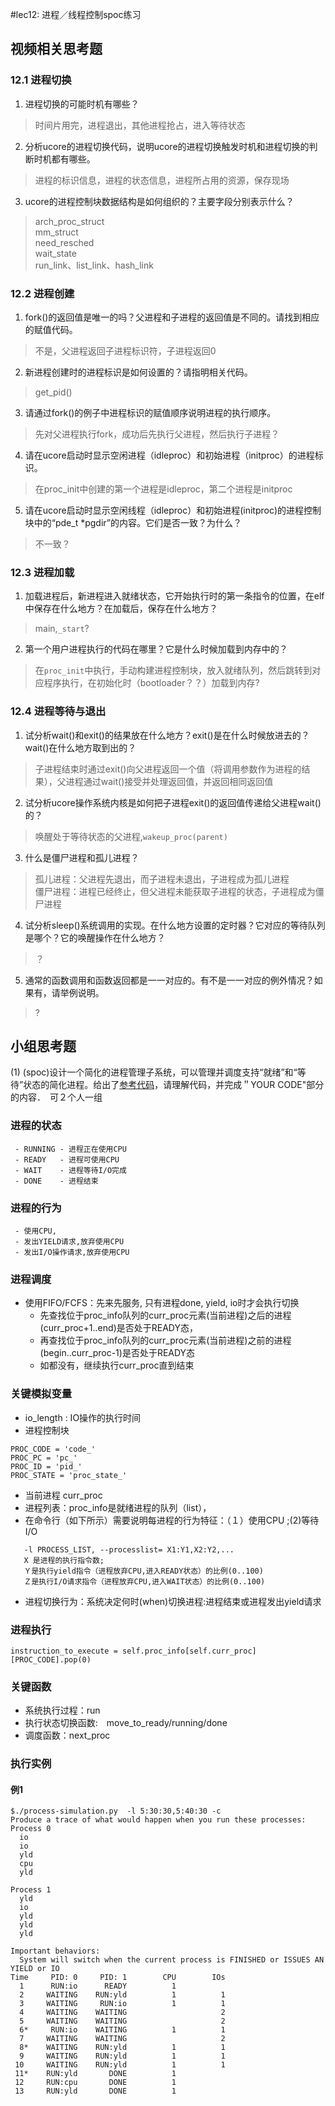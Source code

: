 #lec12: 进程／线程控制spoc练习

## 视频相关思考题
### 12.1 进程切换

1. 进程切换的可能时机有哪些？
> 时间片用完，进程退出，其他进程抢占，进入等待状态

2. 分析ucore的进程切换代码，说明ucore的进程切换触发时机和进程切换的判断时机都有哪些。
> 进程的标识信息，进程的状态信息，进程所占用的资源，保存现场

3. ucore的进程控制块数据结构是如何组织的？主要字段分别表示什么？
> arch_proc_struct  
mm_struct  
need_resched  
wait_state  
run_link、list_link、hash_link

### 12.2 进程创建

1. fork()的返回值是唯一的吗？父进程和子进程的返回值是不同的。请找到相应的赋值代码。
> 不是，父进程返回子进程标识符，子进程返回0

2. 新进程创建时的进程标识是如何设置的？请指明相关代码。
> get_pid()

3. 请通过fork()的例子中进程标识的赋值顺序说明进程的执行顺序。
> 先对父进程执行fork，成功后先执行父进程，然后执行子进程？

4. 请在ucore启动时显示空闲进程（idleproc）和初始进程（initproc）的进程标识。
> 在proc_init中创建的第一个进程是idleproc，第二个进程是initproc

5. 请在ucore启动时显示空闲线程（idleproc）和初始进程(initproc)的进程控制块中的“pde_t *pgdir”的内容。它们是否一致？为什么？
> 不一致？

### 12.3 进程加载

1. 加载进程后，新进程进入就绪状态，它开始执行时的第一条指令的位置，在elf中保存在什么地方？在加载后，保存在什么地方？
> main,`_start`?

2. 第一个用户进程执行的代码在哪里？它是什么时候加载到内存中的？
> 在`proc_init`中执行，手动构建进程控制块，放入就绪队列，然后跳转到对应程序执行，在初始化时（bootloader？？）加载到内存?

### 12.4 进程等待与退出

1. 试分析wait()和exit()的结果放在什么地方？exit()是在什么时候放进去的？wait()在什么地方取到出的？
> 子进程结束时通过exit()向父进程返回一个值（将调用参数作为进程的结果），父进程通过wait()接受并处理返回值，并返回相同返回值

2. 试分析ucore操作系统内核是如何把子进程exit()的返回值传递给父进程wait()的？
> 唤醒处于等待状态的父进程,`wakeup_proc(parent)`

3. 什么是僵尸进程和孤儿进程？
> 孤儿进程：父进程先退出，而子进程未退出，子进程成为孤儿进程  
僵尸进程：进程已经终止，但父进程未能获取子进程的状态，子进程成为僵尸进程

4. 试分析sleep()系统调用的实现。在什么地方设置的定时器？它对应的等待队列是哪个？它的唤醒操作在什么地方？
> ？

5. 通常的函数调用和函数返回都是一一对应的。有不是一一对应的例外情况？如果有，请举例说明。
> ?

## 小组思考题

(1) (spoc)设计一个简化的进程管理子系统，可以管理并调度支持“就绪”和“等待”状态的简化进程。给出了[参考代码](https://github.com/chyyuu/ucore_lab/blob/master/related_info/lab5/process-cpuio-homework.py)，请理解代码，并完成＂YOUR CODE"部分的内容．　可２个人一组

### 进程的状态 
```
 - RUNNING - 进程正在使用CPU
 - READY   - 进程可使用CPU
 - WAIT    - 进程等待I/O完成
 - DONE    - 进程结束
```

### 进程的行为
```
 - 使用CPU, 
 - 发出YIELD请求,放弃使用CPU
 - 发出I/O操作请求,放弃使用CPU
```

### 进程调度
 - 使用FIFO/FCFS：先来先服务, 只有进程done, yield, io时才会执行切换
   - 先查找位于proc_info队列的curr_proc元素(当前进程)之后的进程(curr_proc+1..end)是否处于READY态，
   - 再查找位于proc_info队列的curr_proc元素(当前进程)之前的进程(begin..curr_proc-1)是否处于READY态
   - 如都没有，继续执行curr_proc直到结束

### 关键模拟变量
 - io_length : IO操作的执行时间
 - 进程控制块
```
PROC_CODE = 'code_'
PROC_PC = 'pc_'
PROC_ID = 'pid_'
PROC_STATE = 'proc_state_'
```
 - 当前进程 curr_proc 
 - 进程列表：proc_info是就绪进程的队列（list），
 - 在命令行（如下所示）需要说明每进程的行为特征：（１）使用CPU ;(2)等待I/O
```
   -l PROCESS_LIST, --processlist= X1:Y1,X2:Y2,...
   X 是进程的执行指令数; 
   Ｙ是执行yield指令（进程放弃CPU,进入READY状态）的比例(0..100) 
   Ｚ是执行I/O请求指令（进程放弃CPU,进入WAIT状态）的比例(0..100)
```
 - 进程切换行为：系统决定何时(when)切换进程:进程结束或进程发出yield请求

### 进程执行
```
instruction_to_execute = self.proc_info[self.curr_proc][PROC_CODE].pop(0)
```

### 关键函数
 - 系统执行过程：run
 - 执行状态切换函数:　move_to_ready/running/done　
 - 调度函数：next_proc

### 执行实例
   
#### 例1
```
$./process-simulation.py  -l 5:30:30,5:40:30 -c
Produce a trace of what would happen when you run these processes:
Process 0
  io
  io
  yld
  cpu
  yld

Process 1
  yld
  io
  yld
  yld
  yld

Important behaviors:
  System will switch when the current process is FINISHED or ISSUES AN YIELD or IO
Time     PID: 0     PID: 1        CPU        IOs 
  1      RUN:io      READY          1            
  2     WAITING    RUN:yld          1          1 
  3     WAITING     RUN:io          1          1 
  4     WAITING    WAITING                     2 
  5     WAITING    WAITING                     2 
  6*     RUN:io    WAITING          1          1 
  7     WAITING    WAITING                     2 
  8*    WAITING    RUN:yld          1          1 
  9     WAITING    RUN:yld          1          1 
 10     WAITING    RUN:yld          1          1 
 11*    RUN:yld       DONE          1            
 12     RUN:cpu       DONE          1            
 13     RUN:yld       DONE          1            
```
